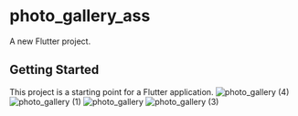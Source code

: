 # photo_gallery_ass

A new Flutter project.

## Getting Started

This project is a starting point for a Flutter application.
![photo_gallery (4)](https://github.com/didipta/photo_gallery_ass/assets/66532706/531c0bd4-1699-45e3-a65f-bca4693364e3)
![photo_gallery (1)](https://github.com/didipta/photo_gallery_ass/assets/66532706/25a4adb7-1b7b-49c3-83e0-50e47ad78ddd)
![photo_gallery](https://github.com/didipta/photo_gallery_ass/assets/66532706/95a36d3c-2cd1-42fb-9674-8fb77ce45e39)
![photo_gallery (3)](https://github.com/didipta/photo_gallery_ass/assets/66532706/fa9f2b6a-e6a1-4b10-bc7b-13d2c685f878)
